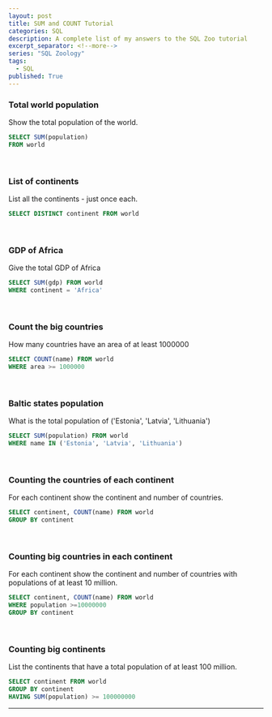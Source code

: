 ```yaml
---
layout: post
title: SUM and COUNT Tutorial
categories: SQL
description: A complete list of my answers to the SQL Zoo tutorial
excerpt_separator: <!--more-->
series: "SQL Zoology"
tags:
  - SQL
published: True
---
```

<!-- *A complete list of my answers to the SQL Zoo tutorial.* -->

<!--more-->

### Total world population

Show the total population of the world.

```sql
SELECT SUM(population)
FROM world
```
<br>

### List of continents

List all the continents - just once each.

```sql
SELECT DISTINCT continent FROM world
```
<br>

### GDP of Africa

Give the total GDP of Africa

```sql
SELECT SUM(gdp) FROM world
WHERE continent = 'Africa'
```
<br>

### Count the big countries

How many countries have an area of at least 1000000

```sql
SELECT COUNT(name) FROM world
WHERE area >= 1000000
```
<br>

### Baltic states population

What is the total population of ('Estonia', 'Latvia', 'Lithuania')

```sql
SELECT SUM(population) FROM world
WHERE name IN ('Estonia', 'Latvia', 'Lithuania')
```
<br>

### Counting the countries of each continent

For each continent show the continent and number of countries.

```sql
SELECT continent, COUNT(name) FROM world
GROUP BY continent
```
<br>

### Counting big countries in each continent

For each continent show the continent and number of countries with populations of at least 10 million.

```sql
SELECT continent, COUNT(name) FROM world
WHERE population >=10000000
GROUP BY continent
```
<br>

### Counting big continents

List the continents that have a total population of at least 100 million.

```sql
SELECT continent FROM world
GROUP BY continent
HAVING SUM(population) >= 100000000
```

---
